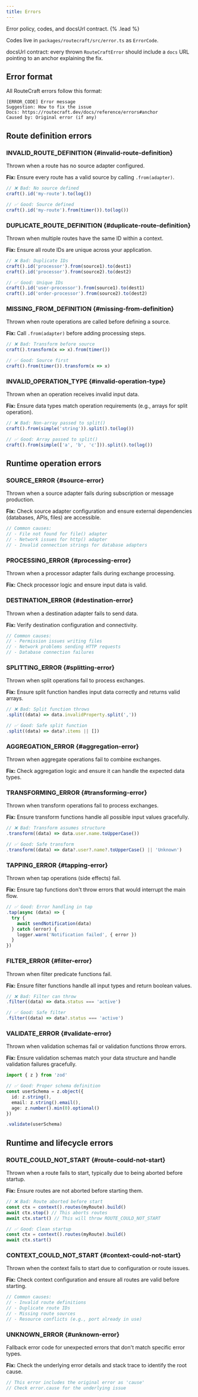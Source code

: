 ```yaml
---
title: Errors
---
```


Error policy, codes, and docsUrl contract. {% .lead %}

Codes live in `packages/routecraft/src/error.ts` as `ErrorCode`.

docsUrl contract: every thrown `RouteCraftError` should include a `docs` URL pointing to an anchor explaining the fix.

## Error format

All RouteCraft errors follow this format:

```
[ERROR_CODE] Error message
Suggestion: How to fix the issue
Docs: https://routecraft.dev/docs/reference/errors#anchor
Caused by: Original error (if any)
```

## Route definition errors

### INVALID_ROUTE_DEFINITION {#invalid-route-definition}

Thrown when a route has no source adapter configured.

**Fix:** Ensure every route has a valid source by calling `.from(adapter)`.

```ts
// ❌ Bad: No source defined
craft().id('my-route').to(log())

// ✅ Good: Source defined
craft().id('my-route').from(timer()).to(log())
```

### DUPLICATE_ROUTE_DEFINITION {#duplicate-route-definition}

Thrown when multiple routes have the same ID within a context.

**Fix:** Ensure all route IDs are unique across your application.

```ts
// ❌ Bad: Duplicate IDs
craft().id('processor').from(source1).to(dest1)
craft().id('processor').from(source2).to(dest2)

// ✅ Good: Unique IDs
craft().id('user-processor').from(source1).to(dest1)
craft().id('order-processor').from(source2).to(dest2)
```

### MISSING_FROM_DEFINITION {#missing-from-definition}

Thrown when route operations are called before defining a source.

**Fix:** Call `.from(adapter)` before adding processing steps.

```ts
// ❌ Bad: Transform before source
craft().transform(x => x).from(timer())

// ✅ Good: Source first
craft().from(timer()).transform(x => x)
```

### INVALID_OPERATION_TYPE {#invalid-operation-type}

Thrown when an operation receives invalid input data.

**Fix:** Ensure data types match operation requirements (e.g., arrays for split operation).

```ts
// ❌ Bad: Non-array passed to split()
craft().from(simple('string')).split().to(log())

// ✅ Good: Array passed to split()
craft().from(simple(['a', 'b', 'c'])).split().to(log())
```

## Runtime operation errors

### SOURCE_ERROR {#source-error}

Thrown when a source adapter fails during subscription or message production.

**Fix:** Check source adapter configuration and ensure external dependencies (databases, APIs, files) are accessible.

```ts
// Common causes:
// - File not found for file() adapter
// - Network issues for http() adapter
// - Invalid connection strings for database adapters
```

### PROCESSING_ERROR {#processing-error}

Thrown when a processor adapter fails during exchange processing.

**Fix:** Check processor logic and ensure input data is valid.

### DESTINATION_ERROR {#destination-error}

Thrown when a destination adapter fails to send data.

**Fix:** Verify destination configuration and connectivity.

```ts
// Common causes:
// - Permission issues writing files
// - Network problems sending HTTP requests
// - Database connection failures
```

### SPLITTING_ERROR {#splitting-error}

Thrown when split operations fail to process exchanges.

**Fix:** Ensure split function handles input data correctly and returns valid arrays.

```ts
// ❌ Bad: Split function throws
.split((data) => data.invalidProperty.split(','))

// ✅ Good: Safe split function
.split((data) => data?.items || [])
```

### AGGREGATION_ERROR {#aggregation-error}

Thrown when aggregate operations fail to combine exchanges.

**Fix:** Check aggregation logic and ensure it can handle the expected data types.

### TRANSFORMING_ERROR {#transforming-error}

Thrown when transform operations fail to process exchanges.

**Fix:** Ensure transform functions handle all possible input values gracefully.

```ts
// ❌ Bad: Transform assumes structure
.transform((data) => data.user.name.toUpperCase())

// ✅ Good: Safe transform
.transform((data) => data?.user?.name?.toUpperCase() || 'Unknown')
```

### TAPPING_ERROR {#tapping-error}

Thrown when tap operations (side effects) fail.

**Fix:** Ensure tap functions don't throw errors that would interrupt the main flow.

```ts
// ✅ Good: Error handling in tap
.tap(async (data) => {
  try {
    await sendNotification(data)
  } catch (error) {
    logger.warn('Notification failed', { error })
  }
})
```

### FILTER_ERROR {#filter-error}

Thrown when filter predicate functions fail.

**Fix:** Ensure filter functions handle all input types and return boolean values.

```ts
// ❌ Bad: Filter can throw
.filter((data) => data.status === 'active')

// ✅ Good: Safe filter
.filter((data) => data?.status === 'active')
```

### VALIDATE_ERROR {#validate-error}

Thrown when validation schemas fail or validation functions throw errors.

**Fix:** Ensure validation schemas match your data structure and handle validation failures gracefully.

```ts
import { z } from 'zod'

// ✅ Good: Proper schema definition
const userSchema = z.object({
  id: z.string(),
  email: z.string().email(),
  age: z.number().min(0).optional()
})

.validate(userSchema)
```

## Runtime and lifecycle errors

### ROUTE_COULD_NOT_START {#route-could-not-start}

Thrown when a route fails to start, typically due to being aborted before startup.

**Fix:** Ensure routes are not aborted before starting them.

```ts
// ❌ Bad: Route aborted before start
const ctx = context().routes(myRoute).build()
await ctx.stop() // This aborts routes
await ctx.start() // This will throw ROUTE_COULD_NOT_START

// ✅ Good: Clean startup
const ctx = context().routes(myRoute).build()
await ctx.start()
```

### CONTEXT_COULD_NOT_START {#context-could-not-start}

Thrown when the context fails to start due to configuration or route issues.

**Fix:** Check context configuration and ensure all routes are valid before starting.

```ts
// Common causes:
// - Invalid route definitions
// - Duplicate route IDs
// - Missing route sources
// - Resource conflicts (e.g., port already in use)
```

### UNKNOWN_ERROR {#unknown-error}

Fallback error code for unexpected errors that don't match specific error types.

**Fix:** Check the underlying error details and stack trace to identify the root cause.

```ts
// This error includes the original error as 'cause'
// Check error.cause for the underlying issue
```
